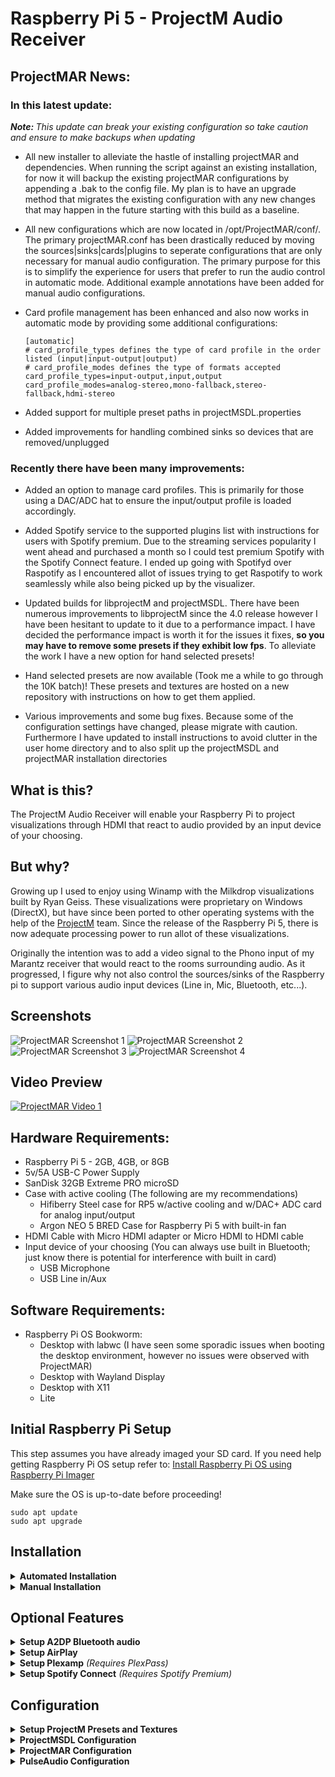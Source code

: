 # Raspberry Pi 5 - ProjectM Audio Receiver

## ProjectMAR News:

### In this latest update:
<i><b>Note: </b>This update can break your existing configuration so take caution and ensure to make backups when updating</i>

- All new installer to alleviate the hastle of installing projectMAR and dependencies.  When running the script against an existing installation, for now it will backup the existing projectMAR configurations by appending a .bak to the config file.  My plan is to have an upgrade method that migrates the existing configuration with any new changes that may happen in the future starting with this build as a baseline.

- All new configurations which are now located in /opt/ProjectMAR/conf/.  The primary projectMAR.conf has been drastically reduced by moving the sources|sinks|cards|plugins to seperate configurations that are only necessary for manual audio configuration.  The primary purpose for this is to simplify the experience for users that prefer to run the audio control in automatic mode.  Additional example annotations have been added for manual audio configurations.

- Card profile management has been enhanced and also now works in automatic mode by providing some additional configurations:
  ```
  [automatic]
  # card_profile_types defines the type of card profile in the order listed (input|input-output|output)
  # card_profile_modes defines the type of formats accepted
  card_profile_types=input-output,input,output
  card_profile_modes=analog-stereo,mono-fallback,stereo-fallback,hdmi-stereo
  ```

- Added support for multiple preset paths in projectMSDL.properties

- Added improvements for handling combined sinks so devices that are removed/unplugged

### Recently there have been many improvements:

- Added an option to manage card profiles.  This is primarily for those using a DAC/ADC hat to ensure the input/output profile is loaded accordingly.

- Added Spotify service to the supported plugins list with instructions for users with Spotify premium.  Due to the streaming services popularity I went ahead and purchased a month so I could test premium Spotify with the Spotify Connect feature.  I ended up going with Spotifyd over Raspotify as I encountered allot of issues trying to get Raspotify to work seamlessly while also being picked up by the visualizer.

- Updated builds for libprojectM and projectMSDL.  There have been numerous improvements to libprojectM since the 4.0 release however I have been hesitant to update to it due to a performance impact.  I have decided the performance impact is worth it for the issues it fixes, <b>so you may have to remove some presets if they exhibit low fps</b>.  To alleviate the work I have a new option for hand selected presets!

- Hand selected presets are now available (Took me a while to go through the 10K batch)!  These presets and textures are hosted on a new repository with instructions on how to get them applied.

- Various improvements and some bug fixes.  Because some of the configuration settings have changed, please migrate with caution.  Furthermore I have updated to install instructions to avoid clutter in the user home directory and to also split up the projectMSDL and projectMAR installation directories

## What is this?
The ProjectM Audio Receiver will enable your Raspberry Pi to project visualizations through HDMI that react to audio provided by an input device of your choosing.  

## But why?
Growing up I used to enjoy using Winamp with the Milkdrop visualizations built by Ryan Geiss.  These visualizations were proprietary on Windows (DirectX), but have since been ported to other operating systems with the help of the [ProjectM](https://github.com/projectM-visualizer/projectm/tree/master) team.  Since the release of the Raspberry Pi 5, there is now adequate processing power to run allot of these visualizations.

Originally the intention was to add a video signal to the Phono input of my Marantz receiver that would react to the rooms surrounding audio.  As it progressed, I figure why not also control the sources/sinks of the Raspberry pi to support various audio input devices (Line in, Mic, Bluetooth, etc...).

## Screenshots
![ProjectMAR Screenshot 1](https://github.com/kholbrook1303/RPI5-Bookworm-ProjectM-Audio-Receiver/blob/main/resources/preview1.png)
![ProjectMAR Screenshot 2](https://github.com/kholbrook1303/RPI5-Bookworm-ProjectM-Audio-Receiver/blob/main/resources/preview2.png)
![ProjectMAR Screenshot 3](https://github.com/kholbrook1303/RPI5-Bookworm-ProjectM-Audio-Receiver/blob/main/resources/preview3.png)
![ProjectMAR Screenshot 4](https://github.com/kholbrook1303/RPI5-Bookworm-ProjectM-Audio-Receiver/blob/main/resources/preview4.png)

## Video Preview
[![ProjectMAR Video 1](https://img.youtube.com/vi/8kj53j3EDec/0.jpg)](https://www.youtube.com/watch?v=8kj53j3EDec)

## Hardware Requirements:

- Raspberry Pi 5 - 2GB, 4GB, or 8GB
- 5v/5A USB-C Power Supply
- SanDisk 32GB Extreme PRO microSD
- Case with active cooling (The following are my recommendations)
    - Hifiberry Steel case for RP5 w/active cooling and w/DAC+ ADC card for analog input/output
    - Argon NEO 5 BRED Case for Raspberry Pi 5 with built-in fan
- HDMI Cable with Micro HDMI adapter or Micro HDMI to HDMI cable
- Input device of your choosing (You can always use built in Bluetooth; just know there is potential for interference with built in card)
    - USB Microphone
    - USB Line in/Aux

## Software Requirements:
- Raspberry Pi OS Bookworm:
  - Desktop with labwc (I have seen some sporadic issues when booting the desktop environment, however no issues were observed with ProjectMAR)
  - Desktop with Wayland Display
  - Desktop with X11
  - Lite

## Initial Raspberry Pi Setup
This step assumes you have already imaged your SD card.  If you need help getting Raspberry Pi OS setup refer to: [Install Raspberry Pi OS using Raspberry Pi Imager](https://www.raspberrypi.com/software/)

Make sure the OS is up-to-date before proceeding!
```
sudo apt update
sudo apt upgrade
```

## Installation

<details>
<summary><b>Automated Installation</b></summary>

### Install projectM, frontend SDL, and projectMAR using the new setup script
<i><b>Note:</b> This is the initial release of this installation script.  Please be aware of the following:
- A startup entry will be created for both Raspberry Pi OS Desktop or Lite if they do not already exist
- All existing projectMAR configurations in /opt/ProjectMAR/ will have a '.bak' appended to it 
- ProjectMSDL will be setup in /opt/ProjectMSDL/ to avoid clutter and seperate the 2 applications
- If all is successful the tool will cleanup the temporary builds folder and reboot the system
- Supported audio plugins (Optional Features) will need to be installed seperately
</i>

Run the following command to run the installer
```
curl -sSL https://raw.githubusercontent.com/kholbrook1303/RPI5-Bookworm-ProjectM-Audio-Receiver/main/bin/install.sh | sudo bash
```

<i><b>Note:</b> Once the script has completed the system will be rebooted and you should have the visualizer up and running.  To exit and proceed with additional plugins hit ctrl+q to quit projectM</i>
</details>

<details>
<summary><b>Manual Installation</b></summary></br>

  Lets add a directory to store our builds so we dont clutter the home directory
  ```
  mkdir /tmp/Builds
  ```

  ### Building ProjectM and Dependencies
  It is advised to only use the releases tested here as they are version controlled to ensure a seamless experience.

  <details>
  <summary><b>Building libprojectM</b></summary>

  ### Install the build tools and dependencies
  Get the mandatory packages:
  ```
  sudo apt install build-essential cmake libgl1-mesa-dev mesa-common-dev libglm-dev mesa-utils flex bison openssl libssl-dev git
  ```

  ### Download/extract/build libprojectM
  The current build this project uses is 4.0.0.  There is currently a bug in later releases that impact performance on the Raspberry Pi.
  ```
  cd /tmp/Builds
  wget https://github.com/projectM-visualizer/projectm/releases/download/v4.1.4/libprojectM-4.1.4.tar.gz
  tar xf libprojectM-4.1.4.tar.gz
  cd /tmp/Builds/libprojectM-4.1.4/
  mkdir build
  cd build
  cmake -DENABLE_GLES=ON -DCMAKE_BUILD_TYPE=Release -DCMAKE_INSTALL_PREFIX=/usr/local ..
  cmake --build . --parallel && sudo cmake --build . --target install
  ```

  </details>

  <details>
  <summary><b>Building libPoco</b></summary>

  ### Download/extract/build libPoco-dev
  Because the current repository contains a problematic version of libPoco-dev, we must build from source.

  Obtain a tested working build of libPoco-dev and build.  ***Note:** This is going to take some time to install*
  ```
  cd /tmp/Builds
  wget https://github.com/pocoproject/poco/archive/refs/tags/poco-1.12.5p2-release.tar.gz
  tar xf poco-1.12.5p2-release.tar.gz
  cd poco-poco-1.12.5p2-release/
  mkdir cmake-build
  cd cmake-build
  cmake ..
  cmake --build . --config Release
  sudo cmake --build . --target install
  ```

  You will have to move the libs for projectMSDL frontend to work
  ```
  sudo cp /usr/local/lib/libPoco* /usr/lib/
  ```

  </details>

  <details>
  <summary><b>Building frontend-sdl2</b></summary>

  ### Install the dependencies
  Get the mandatory packages:
  ```
  sudo apt install libsdl2-dev libfreetype-dev cmake
  ```

  ### Download/build frontend-sdl2

  ```
  cd /tmp/Builds
  git clone https://github.com/kholbrook1303/frontend-sdl2.git
  cd frontend-sdl2/
  git submodule init
  git submodule update
  mkdir cmake-build
  cmake -S . -B cmake-build -DCMAKE_BUILD_TYPE=Release
  cmake --build cmake-build --config Release
  cd cmake-build
  make
  ```

  Copy build application to standard directory (Make sure you replace $GROUP:$USER with the appropriate user and group)
  ```
  sudo mkdir /opt/ProjectMSDL
  sudo cp -r /tmp/Builds/frontend-sdl2/cmake-build/src/projectMSDL /opt/ProjectMSDL/
  sudo cp -r /tmp/Builds/frontend-sdl2/cmake-build/src/projectMSDL.properties /opt/ProjectMSDL/
  sudo chown $GROUP:$USER /opt/ProjectMSDL/ -R
  sudo chmod 777 -R /opt/ProjectMSDL
  ```
  
  ### Force the Open GL version

  Open the '/etc/environment' file to set environment variables
  ```
  sudo nano /etc/environment
  ```

  Add the following entry
  ```
  MESA_GL_VERSION_OVERRIDE=4.5
  ```

  Reboot

  </details>

  <details>
  <summary><b>Installing ProjectMAR</b></summary>

  ### Install the dependencies
  Install pulseaudio sound server
  ```
  sudo apt install pulseaudio
  ```

  Check to ensure your device is configured for PulseAudio by going to sudo raspi-config, then select Advanced Options - Audio Config - PulseAudio (Reboot if you made any changes)

  ### Download and setup ProjectM Audio Receiver from source
  Pull the sources from Github and copy files to installation directory (Make sure you replace $GROUP:$USER with the appropriate user and group)
  ```
  cd /tmp/Builds
  git clone https://github.com/kholbrook1303/RPI5-Bookworm-ProjectM-Audio-Receiver.git
  sudo mkdir /opt/ProjectMAR
  sudo cp -r /tmp/Builds/RPI5-Bookworm-ProjectM-Audio-Receiver/* /opt/ProjectMAR/
  sudo chown $GROUP:$USER /opt/ProjectMAR/ -R
  sudo chmod 777 -R /opt/ProjectMAR
  ```

  ### Setup Python virtual environment
  Install the virtual environment
  ```
  cd /opt/ProjectMAR/
  python3 -m venv env
  ```

  ### Get all Python dependencies
  Install all Python dependencies
  ```
  /opt/ProjectMAR/env/bin/python3 -m pip install -r requirements.txt
  ```

  ### Build additional python dependencies
  <i><b>Note: </b>This section is not necessary if you choose not to leverage this feature.  This feature is solely to avoid a bug in projectM that causes the preset to get stuck.</i>

  It has been observed that presets can persist (hang) despite the projectM.displayDuration setting in projectMSDL.properties.  Because of this we are going to install uinput to handle keyboard automation to goto the next preset.

  Build and install python-uinput
  ```
  wget https://github.com/pyinput/python-uinput/archive/refs/tags/1.0.1.tar.gz
  tar xf 1.0.1.tar.gz
  cd python-uinput-1.0.1/
  /opt/ProjectMAR/env/bin/python3 setup.py build
  /opt/ProjectMAR/env/bin/python3 setup.py install
  ```

  Add you user to a new uinput group for secure access (Make sure you replace $USER with the appropriate user)
  ```
  sudo addgroup uinput
  sudo usermod -a -G uinput $USER
  sudo chown :uinput /dev/uinput
  sudo chmod 660 /dev/uinput
  ```

  Create a new udev rule to allow access to the new group using the following command
  ```
  sudo nano /etc/udev/rules.d/99-uinput.rules
  ```

  Add the rule
  ```
  KERNEL=="uinput", MODE="0660", GROUP="uinput"
  ```

  Reload the new rule
  ```
  sudo udevadm control --reload-rules
  sudo systemctl restart udev
  ```

  Edit the modules to include an additional startup module
  ```
  sudo nano /etc/modules
  ```

  Add the uinput module at the end of the file
  ```
  uinput
  ```

  Reboot the system

  ## Environment Specific Startup Instructions
  <details>
  <summary><b>RPI OS Desktop Instructions</b></summary>
  
  ### Setup the auto start on boot

  Add ProjectMAR to autostart
  ```
  sudo nano /etc/xdg/autostart/projectm.desktop
  ```

  Add the following configuration
  ```
  [Desktop Entry]
  Name=ProjectMAR
  Exec=/opt/ProjectMAR/env/bin/python3 /opt/ProjectMAR/projectMAR.py
  Type=Application
  ```
  </details>

  <details>
  <summary><b>RPI OS Lite Instructions</b></summary>

  ### Setup the auto start on boot

  Enable autologon if using the lite version of RPI OS

  Enable auto-logon.  Run the following command and then navigate to System Options -> Boot / Auto Logon -> Console Auto Logon
  ```
  sudo raspi-config
  ```

  ### Create a startup service
  Create a service by running
  ```
  sudo nano /etc/systemd/user/projectm.service
  ```

  ```
  [Unit]
  Description=ProjectMAR

  [Service]
  Type=simple
  ExecStart=/opt/ProjectMAR/env/bin/python3 /opt/ProjectMAR/projectMAR.py
  Restart=on-failure

  [Install]
  WantedBy=default.target
  ```

  Enable and start the service
  ```
  systemctl --user enable projectm
  systemctl --user start projectm
  ```
  </details>

  </details>

</details>

## Optional Features

<details>
<summary><b>Setup A2DP Bluetooth audio </b></summary>

### Get Bluetooth dependencies

Acquire all the necessary dependecies
```
sudo apt-get install pulseaudio-module-bluetooth
```

### Configure Bluetooth functionality
Make the Pi permanently discoverable as an A2DP Sink.
```
sudo nano /etc/bluetooth/main.conf
```

And add / uncomment / change
```
Class = 0x41C

DiscoverableTimeout = 0
```

```
sudo systemctl restart bluetooth
```

```
bluetoothctl power on
bluetoothctl discoverable on
bluetoothctl pairable on
bluetoothctl agent on
```

Auto pairing / trusting / no PIN
```
sudo apt-get install bluez-tools
```

### Configure Bluetooth agent service
```
sudo nano /etc/systemd/system/bt-agent.service
```

```
[Unit]
Description=Bluetooth Auth Agent
After=bluetooth.service
PartOf=bluetooth.service

[Service]
Type=simple
ExecStart=/usr/bin/bt-agent -c NoInputNoOutput
KillSignal=SIGUSR1

[Install]
WantedBy=bluetooth.target
```

Enable and start the Bluetooth service
```
sudo systemctl enable bt-agent
sudo systemctl start bt-agent
```

Reboot
```
sudo reboot
```

</details>

<details>
<summary><b>Setup AirPlay</b></summary>


### Setup and build Shairport Sync

* It is advised to follow the most recent build steps from https://github.com/mikebrady/shairport-sync/blob/master/BUILD.md

### Get Shairport-Sync dependencies
Install required dependencies
```
sudo apt install --no-install-recommends build-essential git autoconf automake libtool libpulse-dev \
    libpopt-dev libconfig-dev libasound2-dev avahi-daemon libavahi-client-dev libssl-dev libsoxr-dev \
    libplist-dev libsodium-dev libavutil-dev libavcodec-dev libavformat-dev uuid-dev libgcrypt-dev xxd
```

### Obtain the latest source
Clone and build shairport-sync
```

cd /tmp/Builds
wget https://github.com/mikebrady/shairport-sync/archive/refs/tags/4.3.7.tar.gz
tar xf 4.3.7.tar.gz
cd /tmp/Builds/shairport-sync-4.3.7/
autoreconf -fi
./configure --sysconfdir=/etc --with-alsa \
    --with-soxr --with-avahi --with-ssl=openssl --with-systemd --with-airplay-2 --with-pa
make
sudo make install
```

### Setup and build NQPTP
* It is advised to follow the most recent build steps from https://github.com/mikebrady/nqptp

Clone and build nqptp
```
cd /tmp/Builds
wget https://github.com/mikebrady/nqptp/archive/refs/tags/1.2.4.tar.gz
tar xf 1.2.4.tar.gz
cd /tmp/Builds/nqptp-1.2.4
autoreconf -fi
./configure --with-systemd-startup
make
sudo make install
```

### Enable Services
```
sudo systemctl enable nqptp
sudo systemctl start nqptp
```

## Startup Instructions
Open projectMAR.conf and navigate to the 'audio_receiver' section.  Ensure that plugin_ctrl is set to 'True' and add an additional plugin with a unique name to plugins
```
plugin_ctrl=True
plugins=plugin1
```

Beneath the 'audio_receiver' section, add a new section using the unique plugin name you created, then add the necessary parameters replacing the 'USER' with your username
```
[plugin1]
name=Shairport-Sync
path=/usr/local/bin/shairport-sync
arguments=
```

</details>

<details>
<summary><b>Setup Plexamp</b> <i>(Requires PlexPass)</i></summary>

### Get PlexAmp and NodeJS

```
cd /tmp/Builds
wget https://plexamp.plex.tv/headless/Plexamp-Linux-headless-v4.11.5.tar.bz2
tar -xvjf Plexamp-Linux-headless-v4.11.5.tar.bz2
sudo cp /tmp/Builds/plexamp/ /opt/ -r
cd /opt/plexamp
sudo apt-get install -y ca-certificates curl gnupg && sudo mkdir -p /etc/apt/keyrings
curl -fsSL https://deb.nodesource.com/gpgkey/nodesource-repo.gpg.key | sudo gpg --dearmor -o /etc/apt/keyrings/nodesource.gpg
NODE_MAJOR=20
echo deb [signed-by=/etc/apt/keyrings/nodesource.gpg] https://deb.nodesource.com/node_$NODE_MAJOR.x nodistro main | sudo tee /etc/apt/sources.list.d/nodesource.list
sudo apt-get update && sudo apt-get install -y nodejs
```

### Setup your Plexamp token

Initialize Plexamp for the first time
```
node /opt/plexamp/js/index.js
```

Obtain your claim token.  In a seperate browser goto:
https://plex.tv/claim

Paste the claim code in the terminal window and proceed with naming your player

## Startup Instructions

Open projectMAR.conf and navigate to the 'audio_receiver' section.  Ensure that plugin_ctrl is set to 'True' and add an additional plugin with a unique name to plugins
```
plugin_ctrl=True
plugins=plugin1,plugin2
```

Beneath the 'audio_receiver' section, add a new section using the unique plugin name you created, then add the necessary parameters
```
[plugin2]
name=PlexAmp
path=/usr/bin/node
arguments=/opt/plexamp/js/index.js
```

## Instructions for casting
Once running goto PlexAmp on your mobile device and select the cast button.  In the menu of systems select the hostname of your Raspberry Pi to broadcast music.

## Instructions for using without casting
On a system with a web browser navigate to your Plexamp system
```
http://<RaspberryPi_IP>:32500
```

Login with your PlexPass credentials and you can now control PlexAmp music on your pi

</details>

<details>
<summary><b>Setup Spotify Connect</b> <i>(Requires Spotify Premium)</i></summary>

### Get Spotifyd

```
cd /tmp/Builds
wget https://github.com/Spotifyd/spotifyd/releases/download/v0.4.0/spotifyd-linux-aarch64-default.tar.gz
tar xzf spotifyd-linux-aarch64-default.tar.gz
chmod +x spotifyd
sudo chown root:root spotifyd
sudo mv spotifyd /usr/local/bin/spotifyd
```

### Advanced Configurations

Spotify should work out of the box with defaults but you can also fine tune your setup.  To do so first create a configuration file in /etc/
```
sudo nano /etc/spotifyd.conf
```

Goto the following site and you can see an example confirguration to copy and paste.  Any configurations you want to customize, just uncomment the parameter.

https://docs.spotifyd.rs/configuration/index.html

## Startup Instructions

Open projectMAR.conf and navigate to the 'audio_receiver' section.  Ensure that plugin_ctrl is set to 'True' and add an additional plugin with a unique name to plugins
```
plugin_ctrl=True
plugins=plugin1,plugin2,plugin3
```

Beneath the 'audio_receiver' section, add a new section using the unique plugin name you created, then add the necessary parameters
```
[plugin3]
name=Spotify
path=/usr/local/bin/spotifyd
arguments=--no-daemon --backend pulseaudio
```

## Instructions for casting
Once running goto Spotify on your mobile device and select the devices button.  In the menu of systems select the hostname of your Raspberry Pi to broadcast music.

</details>

## Configuration

<details>
<summary><b>Setup ProjectM Presets and Textures</b></summary></br>
The preset files define the visualizations via pixel shaders and Milkdrop-style equations and parameters.  The projectM library does not ship with any presets or textures so you want to grab them and deploy them.  

There are many options available to you for presets and textures.  In the following I have outlined 3 options:
  <details>
  <summary><b>GitHub Repo - RPI5-ProjectM-Presets-Textures</b> <i>My hand selected presets and textures for the latest libprojectM release for the Raspberry Pi 5</i></summary>

  ### Download and move the presets and textures
  ```
  cd /tmp/Builds
  git clone https://github.com/kholbrook1303/RPI5-ProjectM-Presets-Textures.git
  cp /tmp/Builds/RPI5-ProjectM-Presets-Textures/presets/ /opt/ProjectMSDL/ -R
  cp /tmp/Builds/RPI5-ProjectM-Presets-Textures/textures/ /opt/ProjectMSDL/ -R
  ```

  </details>

  <details>
  <summary><b>GitHub Repo - projectM-presets-rpi5</b> <i>Presets and textures repository managed by mickabrig7, and benchmarked for the Raspberry Pi 5</i></summary>

  ### Download and move the presets and textures
  *Special thank you to [mickabrig7](https://github.com/mickabrig7/projectM-presets-rpi5) for benchmarking 11,233 presets to narrow down a package specially for the Raspberry Pi 5!*
  ```
  cd /tmp/Builds
  git clone https://github.com/mickabrig7/projectM-presets-rpi5.git
  cp /tmp/Builds/projectM-presets-rpi5/presets/ /opt/ProjectMSDL/ -R
  cp /tmp/Builds/projectM-presets-rpi5/textures/ /opt/ProjectMSDL/ -R
  ```

  Adjust /opt/ProjectMSDL/projectMSDL.properties to include the preset and texture directories
  ```
  projectM.presetPath = /opt/ProjectMSDL/presets
  projectM.texturePath = /opt/ProjectMSDL/textures
  ```

  </details>


  <details>
  <summary><b>Manual Method</b> <i>Resources to obtain community presets and textures</i></summary>

  ### General Presets and Textures:
  Textures:
  - [Base Milkdrop texture pack](https://github.com/projectM-visualizer/presets-milkdrop-texture-pack) - Recommended for
    use with _any_ preset pack!

  Presets:
  - [Cream of the Crop Pack](https://github.com/projectM-visualizer/presets-cream-of-the-crop) - A collection of about 10K
    presets compiled by Jason Fletcher. Currently, projectM's default preset pack.
  - [Classic projectM Presets](https://github.com/projectM-visualizer/presets-projectm-classic) - A bit over 4K presets
    shipped with previous versions of projectM.
  - [Milkdrop 2 Presets](https://github.com/projectM-visualizer/presets-milkdrop-original) - The original preset
    collection shipped with Milkdrop and Winamp.
  - [En D Presets](https://github.com/projectM-visualizer/presets-en-d) - About 50 presets created by "En D".

  </br></details>

</details>

<details>
<summary><b>ProjectMSDL Configuration</b></summary></br>
Adjust /opt/ProjectMSDL/projectMSDL.properties to suit the Raspberry Pi.  Change the following configurations to the below:

***Note:** I have performed testing of this in Desktop with the resolution set higher but with fullscreen exclusive set to 1280x720 however the performance did not improve.  Furthermore when exclusive mode is enabled but not fullscreen, you will get a cursor that can only be removed by hitting escape.  While this also sounds strange, only set the window size resolution.*

```
window.fullscreen = true

window.fullscreen.exclusiveMode = true

window.width = 1280
window.height = 720

projectM.presetPath = /opt/ProjectMSDL/presets
projectM.texturePath = /opt/ProjectMSDL/textures

## This setting is optional
projectM.displayDuration = 60

## This setting is optional (ProjectMAR has its own advanced shuffling that allows you to go back to previous)
projectM.shuffleEnabled = false

projectM.meshX = 64
projectM.meshY = 32

projectM.transitionDuration = 0

## These settings are optional (When enabled a preset transition will occur on a "hard cut")
projectM.hardCutsEnabled = true
projectM.hardCutDuration = 30
```

</details>

<details>
<summary><b>ProjectMAR Configuration</b></summary></br>
  By default, ProjectMAR is set to automatic (/opt/ProjectMAR/conf/projectMAR.conf).  This means that it will handle the audio devices automatically so you do not need to have advanced knowledge of your devices.

  If you prefer to define your devices and their feature sets, switch the audio_mode to manual and proceed with device configuration in the following configuration files:
  - audio_cards.conf
  - audio_sources.conf
  - audio_sinks.conf
  - audio_plugins.conf
</details>

<details>
<summary><b>PulseAudio Configuration</b></summary></br>
To enable higher sample rates in Pulseaudio (Specifically for various DACs) ensure you add the following to Pulseaudio daemon config (/etc/pulse/daemon.conf)
```
resample-method = soxr-vhq
avoid-resampling = true
default-sample-format = s24le
default-sample-rate = 44100
alternate-sample-rate = 48000
```

Either restart or you can run 
```
systemctl --user restart pulseaudio.socket
systemctl --user restart pulseaudio.service

```
</details>